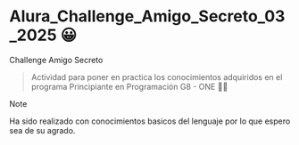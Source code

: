 # Alura_Challenge_Amigo_Secreto_03_2025 :grinning:
Challenge Amigo Secreto

>Actividad para poner en practica los conocimientos adquiridos en el programa Principiante en Programación G8 - ONE :man_student:

>[!NOTE]
> Ha sido realizado con conocimientos basicos del lenguaje por lo que espero sea de su agrado.
